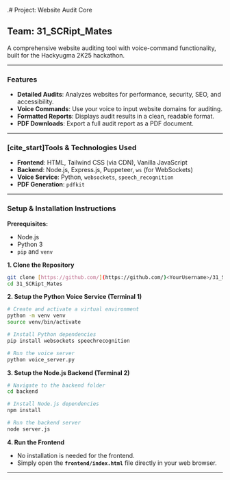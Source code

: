 .# Project: Website Audit Core
## Team: 31_SCRipt_Mates

A comprehensive website auditing tool with voice-command functionality, built for the Hackyugma 2K25 hackathon.

---
### Features

* **Detailed Audits**: Analyzes websites for performance, security, SEO, and accessibility.
* **Voice Commands**: Use your voice to input website domains for auditing.
* **Formatted Reports**: Displays audit results in a clean, readable format.
* **PDF Downloads**: Export a full audit report as a PDF document.

---
### [cite_start]Tools & Technologies Used 

* **Frontend**: HTML, Tailwind CSS (via CDN), Vanilla JavaScript
* **Backend**: Node.js, Express.js, Puppeteer, `ws` (for WebSockets)
* **Voice Service**: Python, `websockets`, `speech_recognition`
* **PDF Generation**: `pdfkit`

---
### Setup & Installation Instructions

**Prerequisites:**
* Node.js
* Python 3
* `pip` and `venv`

**1. Clone the Repository**
```bash
git clone [https://github.com/](https://github.com/)<YourUsername>/31_SCRipt_Mates.git
cd 31_SCRipt_Mates
```

**2. Setup the Python Voice Service (Terminal 1)**
```bash
# Create and activate a virtual environment
python -m venv venv
source venv/bin/activate

# Install Python dependencies
pip install websockets speechrecognition

# Run the voice server
python voice_server.py
```

**3. Setup the Node.js Backend (Terminal 2)**
```bash
# Navigate to the backend folder
cd backend

# Install Node.js dependencies
npm install

# Run the backend server
node server.js
```

**4. Run the Frontend**
* No installation is needed for the frontend.
* Simply open the **`frontend/index.html`** file directly in your web browser.

---
